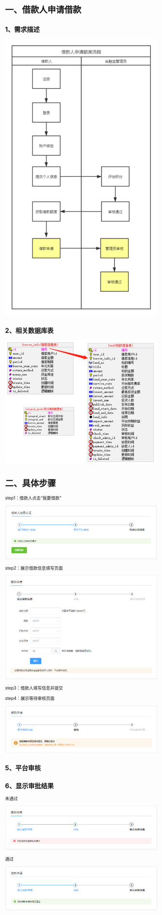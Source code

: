 # 一、借款人申请借款

## 1、需求描述

![b4ae1576-24ca-4d88-a993-a5fd69db3675](https://raw.githubusercontent.com/Eneru7/img/main/img_folder/b4ae1576-24ca-4d88-a993-a5fd69db3675.png)

## 2、相关数据库表

![img](https://raw.githubusercontent.com/Eneru7/img/main/img_folder/946f8465-6baa-4225-8cb0-9be40b5c87c6.jpg)

# 二、具体步骤

step1：借款人点击“我要借款”

![75610ce1-59a1-4c67-b397-9cb4430b33da](https://raw.githubusercontent.com/Eneru7/img/main/img_folder/75610ce1-59a1-4c67-b397-9cb4430b33da.png)

step2：展示借款信息填写页面

![3554ea05-f00c-4584-9818-2493fcf4c8d8](https://raw.githubusercontent.com/Eneru7/img/main/img_folder/3554ea05-f00c-4584-9818-2493fcf4c8d8.png)

step3：借款人填写信息并提交

step4：展示等待审核页面

![f451c688-a912-43f0-9373-81dc8ff8f633](https://raw.githubusercontent.com/Eneru7/img/main/img_folder/f451c688-a912-43f0-9373-81dc8ff8f633.png)

## 5、平台审核

## 6、显示审批结果

未通过 

![img](https://raw.githubusercontent.com/Eneru7/img/main/img_folder/61bfaea9-c9ec-4a7a-ba40-6db768de116d.png)

通过

![img](https://raw.githubusercontent.com/Eneru7/img/main/img_folder/0a332dba-dbb6-4a41-b6af-dfa233e4e438.png)